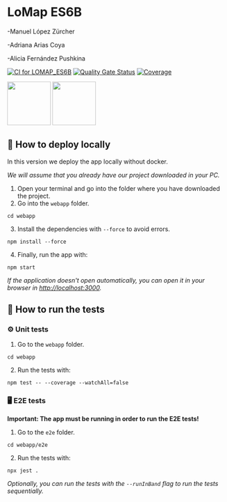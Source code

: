 # LoMap ES6B

-Manuel López Zürcher

-Adriana Arias Coya

-Alicia Fernández Pushkina




[![CI for LOMAP_ES6B](https://github.com/Arquisoft/lomap_es6b/actions/workflows/lomap_es6b.yml/badge.svg)](https://github.com/Arquisoft/lomap_es6b/actions/workflows/lomap_es6b.yml)
[![Quality Gate Status](https://sonarcloud.io/api/project_badges/measure?project=Arquisoft_lomap_es6b&metric=alert_status)](https://sonarcloud.io/summary/new_code?id=Arquisoft_lomap_es6b)
[![Coverage](https://sonarcloud.io/api/project_badges/measure?project=Arquisoft_lomap_es6b&metric=coverage)](https://sonarcloud.io/summary/new_code?id=Arquisoft_lomap_es6b)

<p float="left">
<img src="https://blog.wildix.com/wp-content/uploads/2020/06/react-logo.jpg" height="100">
<img src="https://miro.medium.com/max/365/1*Jr3NFSKTfQWRUyjblBSKeg.png" height="100">
</p>

## 🚀 How to deploy locally

In this version we deploy the app locally without docker.

*We will assume that you already have our project downloaded in your PC.*

1) Open your terminal and go into the folder where you have downloaded the project.
2) Go into the `webapp` folder.
```shell
cd webapp
```
3) Install the dependencies with `--force` to avoid errors.
```shell
npm install --force
```
4) Finally, run the app with:
```shell
npm start
```
_If the application doesn't open automatically, you can open it in your browser in [http://localhost:3000](http://localhost:3000)._

## 🧪 How to run the tests 
### ⚙️ Unit tests
1) Go to the `webapp` folder.
```shell
cd webapp
```
2) Run the tests with:
```shell
npm test -- --coverage --watchAll=false
```
### 🖥️ E2E tests
**Important: The app must be running in order to run the E2E tests!**
1) Go to the `e2e` folder.
```shell
cd webapp/e2e
```
2) Run the tests with:
```shell
npx jest . 
```
_Optionally, you can run the tests with the `--runInBand` flag to run the tests sequentially._
